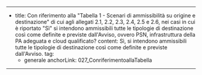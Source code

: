 ---
  - title: Con riferimento alla "Tabella 1 - Scenari di ammissibilità su origine e destinazione" di cui agli allegati 2.1, 2.2, 2.3, 2.4, 2.5 e 2.6, nei casi in cui è riportato "Sì" si intendono ammissibili tutte le tipologie di destinazione così come definite e previste dall'Avviso, ovvero PSN, infrastruttura della PA adeguata e cloud qualificato?
    content: Sì, si intendono ammissibili tutte le tipologie di destinazione così come definite e previste dall'Avviso.
    tag:
      - generale
    anchorLink: 027_ConriferimentoallaTabella
---